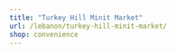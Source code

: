 ```yaml
---
title: "Turkey Hill Minit Market"
url: /lebanon/turkey-hill-minit-market/
shop: convenience
---
```

